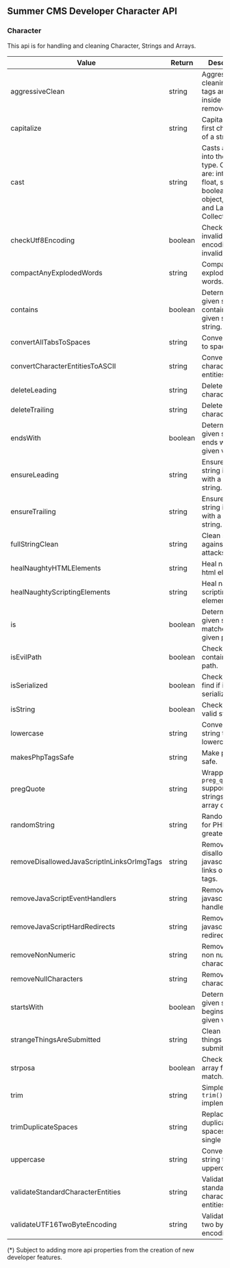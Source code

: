 ## Summer CMS Developer Character API

### Character

This api is for handling and cleaning Character, Strings and Arrays.

Value | Return | Description
---|---|---
aggressiveClean | string | Aggressive cleaning - all tags and stuff inside will be removed.
capitalize | string | Capitalizes the first character of a string.
cast | string | Casts a variable into the given type. Options are: integer, float, string, boolean, object, array and Laravel Collection.
checkUtf8Encoding | boolean | Check for invalid UTF8 encoding and invalid byte.
compactAnyExplodedWords | string | Compact any exploded words.
contains | boolean | Determine if a given string contains a given sub-string.
convertAllTabsToSpaces | string | Convert all tabs to spaces.
convertCharacterEntitiesToASCII | string | Convert character entities to ascii.
deleteLeading | string | Delete leading characters.
deleteTrailing | string | Delete trailing characters.
endsWith | boolean | Determine if a given string ends with a given value.
ensureLeading | string | Ensure that a string is starts with a special string.
ensureTrailing | string | Ensure that a string is ends with a special string.
fullStringClean | string | Clean strings against XSS attacks.
healNaughtyHTMLElements | string | Heal naughty html elements.
healNaughtyScriptingElements | string | Heal naughty scripting elements.
is | boolean | Determine if a given string matches a given pattern.
isEvilPath | boolean | Check if contains evil path.
isSerialized | boolean | Check value to find if it was serialized.
isString | boolean | Check for a valid string.
lowercase | string | Converts a string to lowercase.
makesPhpTagsSafe | string | Make php tags safe.
pregQuote | string | Wrapper for `preg_quote` supporting strings and array of strings.
randomString | string | Random string for PHP7 or greater.
removeDisallowedJavaScriptInLinksOrImgTags | string | Remove disallowed javascript in links or img tags.
removeJavaScriptEventHandlers | string | Remove javascript event handlers.
removeJavaScriptHardRedirects | string | Remove javascript hard redirects.
removeNonNumeric | string | Removes any non numeric character.
removeNullCharacters | string | Remove null characters.
startsWith | boolean | Determine if a given string begins with a given value.
strangeThingsAreSubmitted | string | Clean strange things that submitted.
strposa | boolean | Checks an array for a match.
trim | string | Simple PHP `trim()` implementation.
trimDuplicateSpaces | string | Replaces duplicate spaces with a single space.
uppercase | string | Converts a string to uppercase.
validateStandardCharacterEntities | string | Validate standard character entities.
validateUTF16TwoByteEncoding | string | Validate utf-16 two byte encoding.

(*) Subject to adding more api properties from the creation of new developer features.
